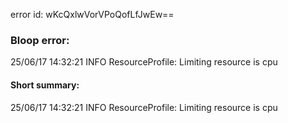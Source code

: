 error id: wKcQxlwVorVPoQofLfJwEw==
### Bloop error:

25/06/17 14:32:21 INFO ResourceProfile: Limiting resource is cpu
#### Short summary: 

25/06/17 14:32:21 INFO ResourceProfile: Limiting resource is cpu